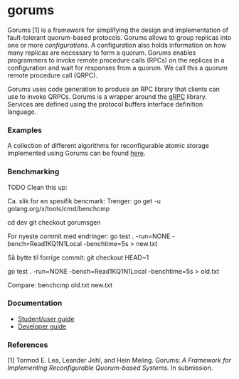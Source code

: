 # gorums

Gorums [1] is a framework for simplifying the design and implementation of
fault-tolerant quorum-based protocols. Gorums allows to group replicas into one
or more _configurations_. A configuration also holds information on how many
replicas are necessary to form a quorum. Gorums enables programmers to invoke
remote procedure calls (RPCs) on the replicas in a configuration and wait for
responses from a quorum. We call this a quorum remote procedure call (QRPC).

Gorums uses code generation to produce an RPC library that clients can use to
invoke QRPCs. Gorums is a wrapper around the [gRPC](http://www.grpc.io/)
library. Services are defined using the protocol buffers interface definition
language.

### Examples

A collection of different algorithms for reconfigurable atomic storage
implemented using Gorums can be found
[here](https://github.com/relab/smartmerge).

### Benchmarking

TODO Clean this up:

Ca. slik for en spesifik bencmark:
Trenger: go get -u  golang.org/x/tools/cmd/benchcmp

cd dev
git checkout gorumsgen

For nyeste commit med endringer:
go test . -run=NONE -bench=Read1KQ1N1Local -benchtime=5s > new.txt

Så bytte til forrige commit:
git checkout HEAD~1

go test . -run=NONE -bench=Read1KQ1N1Local -benchtime=5s > old.txt

Compare:
benchcmp old.txt new.txt

### Documentation

* [Student/user guide](doc/userguide.md)
* [Developer guide](doc/devguide.md)

### References

[1] Tormod E. Lea, Leander Jehl, and Hein Meling. Gorums: _A Framework for
    Implementing Reconfigurable Quorum-based Systems._ In submission.
